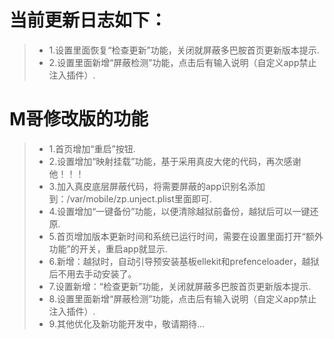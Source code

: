 # 当前更新日志如下：

> - 1.设置里面恢复“检查更新”功能，关闭就屏蔽多巴胺首页更新版本提示.
> - 2.设置里面新增“屏蔽检测”功能，点击后有输入说明（自定义app禁止注入插件）.

# M哥修改版的功能

> - 1.首页增加“重启”按钮.
> - 2.设置增加“映射挂载”功能，基于采用真皮大佬的代码，再次感谢他！！！
> - 3.加入真皮底层屏蔽代码，将需要屏蔽的app识别名添加到：/var/mobile/zp.unject.plist里面即可.
> - 4.设置增加“一键备份”功能，以便清除越狱前备份，越狱后可以一键还原.
> - 5.首页增加版本更新时间和系统已运行时间，需要在设置里面打开“额外功能”的开关，重启app就显示.
> - 6.新增：越狱时，自动引导预安装基板ellekit和prefenceloader，越狱后不用去手动安装了。
> - 7.设置新增：“检查更新”功能，关闭就屏蔽多巴胺首页更新版本提示.
> - 8.设置里面新增“屏蔽检测”功能，点击后有输入说明（自定义app禁止注入插件）.
> - 9.其他优化及新功能开发中，敬请期待...
